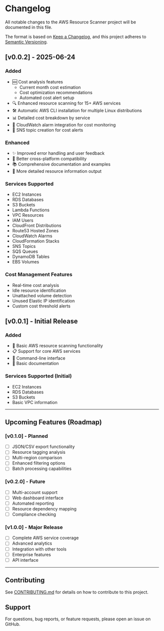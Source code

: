 # Changelog

All notable changes to the AWS Resource Scanner project will be documented in this file.

The format is based on [Keep a Changelog](https://keepachangelog.com/en/1.0.0/),
and this project adheres to [Semantic Versioning](https://semver.org/spec/v2.0.0.html).

## [v0.0.2] - 2025-06-24

### Added
- 🆕 Cost analysis features
  - Current month cost estimation
  - Cost optimization recommendations
  - Automated cost alert setup
- 🔍 Enhanced resource scanning for 15+ AWS services
- 🛠️ Automatic AWS CLI installation for multiple Linux distributions
- 📊 Detailed cost breakdown by service
- 🚨 CloudWatch alarm integration for cost monitoring
- 📧 SNS topic creation for cost alerts

### Enhanced
- ✨ Improved error handling and user feedback
- 🔧 Better cross-platform compatibility
- 📚 Comprehensive documentation and examples
- 🎯 More detailed resource information output

### Services Supported
- EC2 Instances
- RDS Databases
- S3 Buckets
- Lambda Functions
- VPC Resources
- IAM Users
- CloudFront Distributions
- Route53 Hosted Zones
- CloudWatch Alarms
- CloudFormation Stacks
- SNS Topics
- SQS Queues
- DynamoDB Tables
- EBS Volumes

### Cost Management Features
- Real-time cost analysis
- Idle resource identification
- Unattached volume detection
- Unused Elastic IP identification
- Custom cost threshold alerts

## [v0.0.1] - Initial Release

### Added
- 🎯 Basic AWS resource scanning functionality
- 📋 Support for core AWS services
- 🔧 Command-line interface
- 📖 Basic documentation

### Services Supported (Initial)
- EC2 Instances
- RDS Databases
- S3 Buckets
- Basic VPC information

---

## Upcoming Features (Roadmap)

### [v0.1.0] - Planned
- [ ] JSON/CSV export functionality
- [ ] Resource tagging analysis
- [ ] Multi-region comparison
- [ ] Enhanced filtering options
- [ ] Batch processing capabilities

### [v0.2.0] - Future
- [ ] Multi-account support
- [ ] Web dashboard interface
- [ ] Automated reporting
- [ ] Resource dependency mapping
- [ ] Compliance checking

### [v1.0.0] - Major Release
- [ ] Complete AWS service coverage
- [ ] Advanced analytics
- [ ] Integration with other tools
- [ ] Enterprise features
- [ ] API interface

---

## Contributing

See [CONTRIBUTING.md](CONTRIBUTING.md) for details on how to contribute to this project.

## Support

For questions, bug reports, or feature requests, please open an issue on GitHub.
